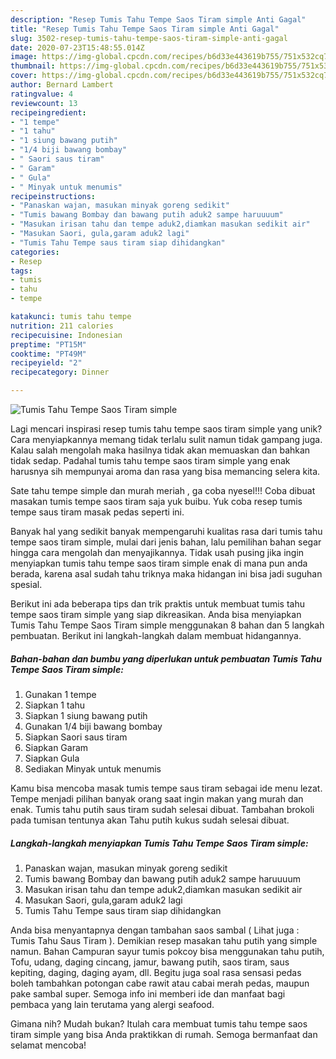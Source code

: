 ```yaml
---
description: "Resep Tumis Tahu Tempe Saos Tiram simple Anti Gagal"
title: "Resep Tumis Tahu Tempe Saos Tiram simple Anti Gagal"
slug: 3502-resep-tumis-tahu-tempe-saos-tiram-simple-anti-gagal
date: 2020-07-23T15:48:55.014Z
image: https://img-global.cpcdn.com/recipes/b6d33e443619b755/751x532cq70/tumis-tahu-tempe-saos-tiram-simple-foto-resep-utama.jpg
thumbnail: https://img-global.cpcdn.com/recipes/b6d33e443619b755/751x532cq70/tumis-tahu-tempe-saos-tiram-simple-foto-resep-utama.jpg
cover: https://img-global.cpcdn.com/recipes/b6d33e443619b755/751x532cq70/tumis-tahu-tempe-saos-tiram-simple-foto-resep-utama.jpg
author: Bernard Lambert
ratingvalue: 4
reviewcount: 13
recipeingredient:
- "1 tempe"
- "1 tahu"
- "1 siung bawang putih"
- "1/4 biji bawang bombay"
- " Saori saus tiram"
- " Garam"
- " Gula"
- " Minyak untuk menumis"
recipeinstructions:
- "Panaskan wajan, masukan minyak goreng sedikit"
- "Tumis bawang Bombay dan bawang putih aduk2 sampe haruuuum"
- "Masukan irisan tahu dan tempe aduk2,diamkan masukan sedikit air"
- "Masukan Saori, gula,garam aduk2 lagi"
- "Tumis Tahu Tempe saus tiram siap dihidangkan"
categories:
- Resep
tags:
- tumis
- tahu
- tempe

katakunci: tumis tahu tempe 
nutrition: 211 calories
recipecuisine: Indonesian
preptime: "PT15M"
cooktime: "PT49M"
recipeyield: "2"
recipecategory: Dinner

---
```



![Tumis Tahu Tempe Saos Tiram simple](https://img-global.cpcdn.com/recipes/b6d33e443619b755/751x532cq70/tumis-tahu-tempe-saos-tiram-simple-foto-resep-utama.jpg)

Lagi mencari inspirasi resep tumis tahu tempe saos tiram simple yang unik? Cara menyiapkannya memang tidak terlalu sulit namun tidak gampang juga. Kalau salah mengolah maka hasilnya tidak akan memuaskan dan bahkan tidak sedap. Padahal tumis tahu tempe saos tiram simple yang enak harusnya sih mempunyai aroma dan rasa yang bisa memancing selera kita.

Sate tahu tempe simple dan murah meriah , ga coba nyesel!!! Coba dibuat masakan tumis tempe saos tiram saja yuk buibu. Yuk coba resep tumis tempe saus tiram masak pedas seperti ini.

Banyak hal yang sedikit banyak mempengaruhi kualitas rasa dari tumis tahu tempe saos tiram simple, mulai dari jenis bahan, lalu pemilihan bahan segar hingga cara mengolah dan menyajikannya. Tidak usah pusing jika ingin menyiapkan tumis tahu tempe saos tiram simple enak di mana pun anda berada, karena asal sudah tahu triknya maka hidangan ini bisa jadi suguhan spesial.


Berikut ini ada beberapa tips dan trik praktis untuk membuat tumis tahu tempe saos tiram simple yang siap dikreasikan. Anda bisa menyiapkan Tumis Tahu Tempe Saos Tiram simple menggunakan 8 bahan dan 5 langkah pembuatan. Berikut ini langkah-langkah dalam membuat hidangannya.

<!--inarticleads1-->

##### Bahan-bahan dan bumbu yang diperlukan untuk pembuatan Tumis Tahu Tempe Saos Tiram simple:

1. Gunakan 1 tempe
1. Siapkan 1 tahu
1. Siapkan 1 siung bawang putih
1. Gunakan 1/4 biji bawang bombay
1. Siapkan  Saori saus tiram
1. Siapkan  Garam
1. Siapkan  Gula
1. Sediakan  Minyak untuk menumis


Kamu bisa mencoba masak tumis tempe saus tiram sebagai ide menu lezat. Tempe menjadi pilihan banyak orang saat ingin makan yang murah dan enak. Tumis tahu putih saus tiram sudah selesai dibuat. Tambahan brokoli pada tumisan tentunya akan Tahu putih kukus sudah selesai dibuat. 

<!--inarticleads2-->

##### Langkah-langkah menyiapkan Tumis Tahu Tempe Saos Tiram simple:

1. Panaskan wajan, masukan minyak goreng sedikit
1. Tumis bawang Bombay dan bawang putih aduk2 sampe haruuuum
1. Masukan irisan tahu dan tempe aduk2,diamkan masukan sedikit air
1. Masukan Saori, gula,garam aduk2 lagi
1. Tumis Tahu Tempe saus tiram siap dihidangkan


Anda bisa menyantapnya dengan tambahan saos sambal ( Lihat juga : Tumis Tahu Saus Tiram ). Demikian resep masakan tahu putih yang simple namun. Bahan Campuran sayur tumis pokcoy bisa menggunakan tahu putih, Tofu, udang, daging cincang, jamur, bawang putih, saos tiram, saus kepiting, daging, daging ayam, dll. Begitu juga soal rasa sensasi pedas boleh tambahkan potongan cabe rawit atau cabai merah pedas, maupun pake sambal super. Semoga info ini memberi ide dan manfaat bagi pembaca yang lain terutama yang alergi seafood. 

Gimana nih? Mudah bukan? Itulah cara membuat tumis tahu tempe saos tiram simple yang bisa Anda praktikkan di rumah. Semoga bermanfaat dan selamat mencoba!
